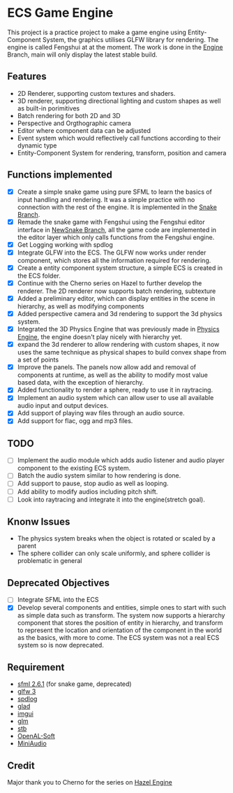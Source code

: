 # ECS Game Engine

This project is a practice project to make a game engine using Entity-Component System, the graphics utilises GLFW library for rendering. The engine is called Fengshui at at the moment. The work is done in the [Engine](https://github.com/Copper76/GameEngine/tree/Engine) Branch, main will only display the latest stable build.

## Features
- 2D Renderer, supporting custom textures and shaders.
- 3D renderer, supporting directional lighting and custom shapes as well as built-in porimitives
- Batch rendering for both 2D and 3D
- Perspective and Orgthographic camera
- Editor where component data can be adjusted
- Event system which would reflectively call functions according to their dynamic type
- Entity-Component System for rendering, transform, position and camera

## Functions implemented
- [X] Create a simple snake game using pure SFML to learn the basics of input handling and rendering. It was a simple practice with no connection with the rest of the engine. It is implemented in the [Snake Branch](https://github.com/Copper76/GameEngine/tree/Snake).
- [X] Remade the snake game with Fengshui using the Fengshui editor interface in [NewSnake Branch](https://github.com/Copper76/GameEngine/tree/NewSnake), all the game code are implemented in the editor layer which only calls functions from the Fengshui engine.
- [X] Get Logging working with spdlog
- [X] Integrate GLFW into the ECS. The GLFW now works under render component, which stores all the information required for rendering.
- [X] Create a entity component system structure, a simple ECS is created in the ECS folder.
- [X] Continue with the Cherno series on Hazel to further develop the renderer. The 2D renderer now supports batch rendering, subtexture 
- [X] Added a preliminary editor, which can display entities in the scene in hierarchy, as well as modifying components
- [X] Added perspective camera and 3d rendering to support the 3d physics system.
- [X] Integrated the 3D Physics Engine that was previously made in [Physics Engine](https://github.com/Copper76/Physics-Engine), the engine doesn't play nicely with hierarchy yet.
- [X] expand the 3d renderer to allow rendering with custom shapes, it now uses the same technique as physical shapes to build convex shape from a set of points
- [X] Improve the panels. The panels now allow add and removal of components at runtime, as well as the ability to modify most value based data, with the exception of hierarchy.
- [X] Added functionality to render a sphere, ready to use it in raytracing.
- [X] Implement an audio system which can allow user to use all available audio input and output devices.
- [X] Add support of playing wav files through an audio source.
- [X] Add support for flac, ogg and mp3 files.

## TODO
- [ ] Implement the audio module which adds audio listener and audio player component to the existing ECS system.
- [ ] Batch the audio system similar to how rendering is done.
- [ ] Add support to pause, stop audio as well as looping.
- [ ] Add ability to modify audios including pitch shift.
- [ ] Look into raytracing and integrate it into the engine(stretch goal).

## Knonw Issues
- The physics system breaks when the object is rotated or scaled by a parent
- The sphere collider can only scale uniformly, and sphere collider is problematic in general

## Deprecated Objectives
- [ ] Integrate SFML into the ECS
- [X] Develop several components and entities, simple ones to start with such as simple data such as transform. The system now supports a hierarchy component that stores the position of entity in hierarchy, and transform to represent the location and orientation of the component in the world as the basics, with more to come. The ECS system was not a real ECS system so is now deprecated.

## Requirement
- [sfml 2.6.1](https://github.com/SFML/SFML) (for snake game, deprecated)
- [glfw 3](https://glfw.org)
- [spdlog](https://github.com/gabime/spdlog.git)
- [glad](https://glad.dav1d.de/)
- [imgui](https://github.com/ocornut/imgui.git)
- [glm](https://github.com/g-truc/glm.git)
- [stb](https://github.com/nothings/stb)
- [OpenAL-Soft](https://github.com/kcat/openal-soft)
- [MiniAudio](https://github.com/mackron/miniaudio)

## Credit
Major thank you to Cherno for the series on [Hazel Engine](https://github.com/TheCherno/Hazel)
